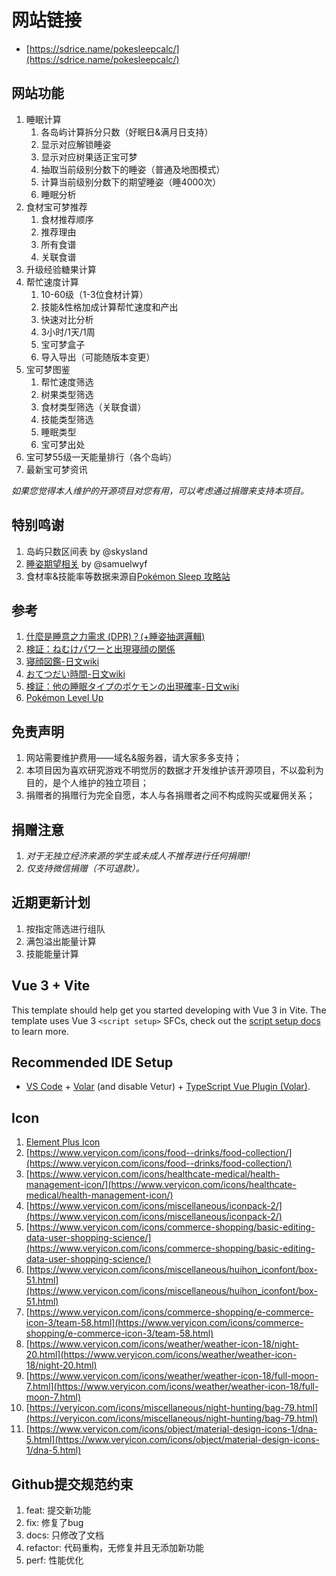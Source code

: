 # 网站链接
- [https://sdrice.name/pokesleepcalc/](https://sdrice.name/pokesleepcalc/)

## 网站功能
1. 睡眠计算
	1. 各岛屿计算拆分只数（好眠日&满月日支持）
	2. 显示对应解锁睡姿
	3. 显示对应树果适正宝可梦
	4. 抽取当前级别分数下的睡姿（普通及地图模式）
	5. 计算当前级别分数下的期望睡姿（睡4000次）
	6. 睡眠分析
2. 食材宝可梦推荐
	1. 食材推荐顺序
	2. 推荐理由
	3. 所有食谱
	4. 关联食谱
3. 升级经验糖果计算
4. 帮忙速度计算
	1. 10-60级（1-3位食材计算）
	2. 技能&性格加成计算帮忙速度和产出
	3. 快速对比分析
	4. 3小时/1天/1周
	5. 宝可梦盒子
   	1. 导入导出（可能随版本变更）
5. 宝可梦图鉴
	1. 帮忙速度筛选
	2. 树果类型筛选
	3. 食材类型筛选（关联食谱）
	4. 技能类型筛选
	5. 睡眠类型
	6. 宝可梦出处      
6. 宝可梦55级一天能量排行（各个岛屿）
7. 最新宝可梦资讯


*如果您觉得本人维护的开源项目对您有用，可以考虑通过捐赠来支持本项目。*

## 特别鸣谢
1. 岛屿只数区间表 by @skysland
2. [睡姿期望相关](https://nga.178.com/read.php?tid=39443018) by @samuelwyf
3. 食材率&技能率等数据来源自[Pokémon Sleep 攻略站](https://pks.raenonx.cc/zh/info/production)

## 参考
1. [什麼是睡意之力需求 (DPR)？(+睡姿抽選邏輯)](https://pks.raenonx.cc/zh/docs/view/help/sleep-styles)
2. [検証：ねむけパワーと出現寝顔の関係](https://wikiwiki.jp/poke_sleep/%E6%A4%9C%E8%A8%BC%EF%BC%9A%E3%81%AD%E3%82%80%E3%81%91%E3%83%91%E3%83%AF%E3%83%BC%E3%81%A8%E5%87%BA%E7%8F%BE%E5%AF%9D%E9%A1%94%E3%81%AE%E9%96%A2%E4%BF%82)
3. [寝顔図鑑-日文wiki](https://wikiwiki.jp/poke_sleep/%E5%AF%9D%E9%A1%94%E5%9B%B3%E9%91%91)
4. [おてつだい時間-日文wiki](https://wikiwiki.jp/poke_sleep/%E3%81%8A%E3%81%A6%E3%81%A4%E3%81%A0%E3%81%84%E6%99%82%E9%96%93?word=floor)
5. [検証：他の睡眠タイプのポケモンの出現確率-日文wiki](https://wikiwiki.jp/poke_sleep/%E6%A4%9C%E8%A8%BC%EF%BC%9A%E4%BB%96%E3%81%AE%E7%9D%A1%E7%9C%A0%E3%82%BF%E3%82%A4%E3%83%97%E3%81%AE%E3%83%9D%E3%82%B1%E3%83%A2%E3%83%B3%E3%81%AE%E5%87%BA%E7%8F%BE%E7%A2%BA%E7%8E%87#j2f67e8b)
6. [Pokémon Level Up](https://www.serebii.net/pokemonsleep/pokemonlevel.shtml)

## 免责声明
1. 网站需要维护费用——域名&服务器，请大家多多支持；
2. 本项目因为喜欢研究游戏不明觉厉的数据才开发维护该开源项目，不以盈利为目的，是个人维护的独立项目；
3. 捐赠者的捐赠行为完全自愿，本人与各捐赠者之间不构成购买或雇佣关系；

## 捐赠注意
1. *对于无独立经济来源的学生或未成人不推荐进行任何捐赠!!*
2. *仅支持微信捐赠（不可退款）。*

## 近期更新计划
1. 按指定筛选进行组队
2. 满包溢出能量计算
3. 技能能量计算

## Vue 3 + Vite

This template should help get you started developing with Vue 3 in Vite. The template uses Vue 3 `<script setup>` SFCs, check out the [script setup docs](https://v3.vuejs.org/api/sfc-script-setup.html#sfc-script-setup) to learn more.

## Recommended IDE Setup

- [VS Code](https://code.visualstudio.com/) + [Volar](https://marketplace.visualstudio.com/items?itemName=Vue.volar) (and disable Vetur) + [TypeScript Vue Plugin (Volar)](https://marketplace.visualstudio.com/items?itemName=Vue.vscode-typescript-vue-plugin).

## Icon
1. [Element Plus Icon](https://element-plus.org/zh-CN/component/icon.html)
2. [https://www.veryicon.com/icons/food--drinks/food-collection/](https://www.veryicon.com/icons/food--drinks/food-collection/)
3. [https://www.veryicon.com/icons/healthcate-medical/health-management-icon/](https://www.veryicon.com/icons/healthcate-medical/health-management-icon/)
4. [https://www.veryicon.com/icons/miscellaneous/iconpack-2/](https://www.veryicon.com/icons/miscellaneous/iconpack-2/)
5. [https://www.veryicon.com/icons/commerce-shopping/basic-editing-data-user-shopping-science/](https://www.veryicon.com/icons/commerce-shopping/basic-editing-data-user-shopping-science/)
6. [https://www.veryicon.com/icons/miscellaneous/huihon_iconfont/box-51.html](https://www.veryicon.com/icons/miscellaneous/huihon_iconfont/box-51.html)
7. [https://www.veryicon.com/icons/commerce-shopping/e-commerce-icon-3/team-58.html](https://www.veryicon.com/icons/commerce-shopping/e-commerce-icon-3/team-58.html)
8. [https://www.veryicon.com/icons/weather/weather-icon-18/night-20.html](https://www.veryicon.com/icons/weather/weather-icon-18/night-20.html)
9. [https://www.veryicon.com/icons/weather/weather-icon-18/full-moon-7.html](https://www.veryicon.com/icons/weather/weather-icon-18/full-moon-7.html)
10. [https://veryicon.com/icons/miscellaneous/night-hunting/bag-79.html](https://veryicon.com/icons/miscellaneous/night-hunting/bag-79.html)
11. [https://www.veryicon.com/icons/object/material-design-icons-1/dna-5.html](https://www.veryicon.com/icons/object/material-design-icons-1/dna-5.html)

## Github提交规范约束
1. feat: 提交新功能
2. fix: 修复了bug
3. docs: 只修改了文档
4. refactor: 代码重构，无修复并且无添加新功能
5. perf: 性能优化